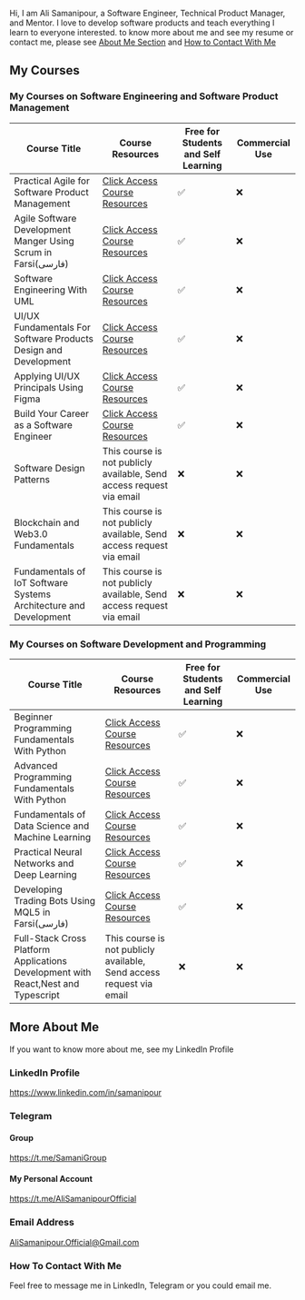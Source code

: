 Hi, 
I am Ali Samanipour, a Software Engineer, Technical Product Manager, and Mentor. I love to develop software products and teach everything I learn to everyone interested. to know more about me and see my resume or contact me, please see [About Me Section](#more-about-me) and [How to Contact With Me](#how-to-contact-with-me)

## My Courses
### My Courses on Software Engineering and Software Product Management
|Course Title| Course Resources | Free for Students and Self Learning | Commercial Use |
|---|---|---|---|
|Practical Agile for Software Product Management| [Click Access Course Resources](https://github.com/samanipour/Practical-Agile-for-Software-Product-Management)| ✅ | ❌ |
|Agile Software Development Manger Using Scrum in Farsi(فارسی)|[Click Access Course Resources](https://faradars.org/courses/fvsft9410-using-scrum-for-agile-process-management-of-web-and-mobile-applications)| ✅ | ❌ |
|Software Engineering With UML|[Click Access Course Resources](https://github.com/samanipour/Software-Engineering-With-UML.git)| ✅ | ❌ |
|UI/UX Fundamentals For Software Products Design and Development| [Click Access Course Resources](https://github.com/samanipour/Starting-Out-Your-UIUX-Career)| ✅ | ❌ |
|Applying UI/UX Principals Using Figma| [Click Access Course Resources](https://github.com/samanipour/UIUX-with-Figma)| ✅ | ❌ |
|Build Your Career as a Software Engineer| [Click Access Course Resources](https://github.com/samanipour/Software-Engineers-Life-Manual)| ✅ | ❌ |
|Software Design Patterns |This course is not publicly available, Send access request via email| ❌ | ❌ |
|Blockchain and Web3.0 Fundamentals|This course is not publicly available, Send access request via email| ❌ | ❌ |
|Fundamentals of IoT Software Systems Architecture and Development|This course is not publicly available, Send access request via email| ❌ | ❌ |
### My Courses on Software Development and Programming
|Course Title| Course Resources | Free for Students and Self Learning | Commercial Use |
|---|---|---|---|
|Beginner Programming Fundamentals With Python| [Click Access Course Resources](https://github.com/samanipour/Beginner-Programming-Fundamentals-With-Python)| ✅ | ❌ |
|Advanced Programming Fundamentals With Python| [Click Access Course Resources](https://github.com/samanipour/Advanced-Programming-Fundamentals-With-Python)| ✅ | ❌ |
|Fundamentals of Data Science and Machine Learning| [Click Access Course Resources](https://github.com/samanipour/Fundamentals-of-DS-and-ML)| ✅ | ❌ |
|Practical Neural Networks and Deep Learning| [Click Access Course Resources](https://github.com/samanipour/Practical-Neural-Networks)| ✅ | ❌ |
|Developing Trading Bots Using MQL5 in Farsi(فارسی) | [Click Access Course Resources](https://github.com/samanipour/MQL5-Programming-for-Traders-How-to-Build-Trading-Robots-and-Expert-Advisors)| ✅ | ❌ |
|Full-Stack Cross Platform Applications Development with React,Nest and Typescript|This course is not publicly available, Send access request via email| ❌ | ❌ |

## More About Me
If you want to know more about me, see my LinkedIn Profile

### LinkedIn Profile
https://www.linkedin.com/in/samanipour

### Telegram 
#### Group
https://t.me/SamaniGroup

#### My Personal Account
https://t.me/AliSamanipourOfficial

### Email Address
AliSamanipour.Official@Gmail.com
### How To Contact With Me
Feel free to message me in LinkedIn, Telegram or you could email me.

